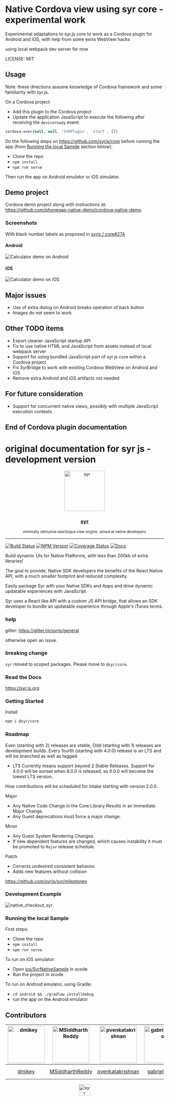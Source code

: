 # Native Cordova view using syr core - experimental work

Experimental adaptations to syr.js core to work as a Cordova plugin for Android and iOS, with help from some extra WebView hacks

using local webpack dev server for now

LICENSE: MIT

## Usage

Note: these directions assume knowledge of Cordova framework and some familiarity with syr.js.

On a Cordova project:

- Add this plugin to the Cordova project
- Update the application JavaScript to execute the following after receiving the `deviceready` event:

```js
cordova.exec(null, null, 'SYRPlugin', 'start', [])
```

Do the following steps on <https://github.com/syrjs/core> before running the app
(from [Running the local Sample](#running-the-local-sample) section below):

* Clone the repo
* `npm install`
* `npm run serve`

Then run the app on Android emulator or iOS simulator.

## Demo project

Cordova demo project along with instructions at: <https://github.com/phonegap-native-demo/cordova-native-demo>

### Screenshots

With black number labels as proposed in [syrjs / core#274](https://github.com/syrjs/core/pull/274)

#### Android

![Calculator demo on Android](https://user-images.githubusercontent.com/1559888/45881127-3fdd6800-bd78-11e8-9f04-82cf42dbed66.png)

#### iOS

![Calculator demo on iOS](https://user-images.githubusercontent.com/1559888/45881159-5b487300-bd78-11e8-8f92-bb4620d104cd.png)

## Major issues

* Use of extra dialog on Android breaks operation of back button
* Images do not seem to work

## Other TODO items

* Export cleaner JavaScript startup API
* Fix to use native HTML and JavaScript from assets instead of local webpack server
* Support for using bundled JavaScript part of syr.js core within a Cordova project
* Fix SyrBridge to work with existing Cordova WebView on Android and iOS
* Remove extra Android and iOS artifacts not needed

## For future consideration

* Support for concurrent native views, possibly with multiple JavaScript execution contexts

## End of Cordova plugin documentation

# original documentation for syr js - development version

<div align="center">
  <img src="https://github.com/syrjs/core/blob/master/logos/syr-logo.png" alt="syr" title="syr" width=128>
  <h3> <a href="https://syr.js.org/">syr</a> </h3>
  <small>minimally obtrusive reactisque view engine, aimed at native developers</small>
  <hr/>
</div>

[![Build Status](https://travis-ci.org/syrjs/core.svg?branch=master)](https://travis-ci.org/syrjs/syr)
[![NPM Version](https://img.shields.io/npm/v/@syr/core.svg)](https://www.npmjs.com/package/@syr/core)
[![Coverage Status](https://coveralls.io/repos/github/syrjs/core/badge.svg?branch=master)](https://coveralls.io/github/dmikey/syr?branch=master)
[![Docs](https://img.shields.io/badge/docs-1.3.0-blue.svg?style=flat)](https://syr.js.org)

Build dynamic UIs for Native Platforms, with less than 200kb of extra libraries!

The goal to provide, Native SDK developers the benefits of the React Native API, with a much smaller footprint and reduced complexity.

Easily package Syr with your Native SDKs and Apps and drive dynamic updatable experiences with JavaScript.

Syr uses a React like API with a custom JS API bridge, that allows an SDK developer to bundle an updatable experience through Apple's iTunes terms.

### help

gitter: https://gitter.im/syrjs/general

otherwise open an issue.

### breaking change

`syr` moved to scoped packages. Please move to `@syr/core`.

### Read the Docs

https://syr.js.org

### Getting Started

Install

```bash
npm i @syr/core
```

### Roadmap

Even (starting with 2) releases are stable, Odd (starting with 1) releases are development builds. Every fourth (starting with 4.0.0) release is an LTS and will be branched as well as tagged.

* LTS Currently means support beyond 2 Stable Releases. Support for 4.0.0 will be sunset when 8.0.0 is released, as 6.0.0 will become the lowest LTS version.

How contributions will be scheduled for intake starting with version 2.0.0.

Major

* Any Native Code Change in the Core Library Results in an Immediate Major Change.
* Any Guest deprecations must force a major change.

Minor

* Any Guest System Rendering Changes.
* If new dependent features are changed, which causes instability it must be promoted to `Major` release schedule.

Patch

* Corrects undesired consistent behavior.
* Adds new features without collision

https://github.com/syrjs/syr/milestones

### Development Example

![native_checkout_syr](https://user-images.githubusercontent.com/328000/33408997-0ceecb7e-d52e-11e7-8f63-ca2f984751f7.gif)

### Running the local Sample

First steps:

* Clone the repo
* `npm install`
* `npm run serve`

To run on iOS simulator:

*  Open [ios/SyrNativeSample](https://github.com/dmikey/syr/tree/master/ios/SyrNativeSample/SyrNativeSample.xcodeproj) in xcode
*  Run the project in xcode.

To run on Android emulator, using Gradle:

* `cd android && ./gradlew installDebug`
* run the app on the Android emulator

## Contributors
<div align="center">

[<img alt="dmikey" src="https://avatars3.githubusercontent.com/u/328000?v=4&s=117" width=117>](https://github.com/dmikey) |[<img alt="MSiddharthReddy" src="https://avatars3.githubusercontent.com/u/17309023?v=4&s=117" width=117>](https://github.com/MSiddharthReddy) |[<img alt="pvenkatakrishnan" src="https://avatars2.githubusercontent.com/u/2745959?v=4&s=117" width=117>](https://github.com/pvenkatakrishnan) |[<img alt="gabrielcsapo" src="https://avatars0.githubusercontent.com/u/1854811?v=4&s=117" width=117>](https://github.com/gabrielcsapo) |[<img alt="edwinwebb" src="https://avatars1.githubusercontent.com/u/797904?v=4&s=117" width=117>](https://github.com/edwinwebb) | [<img alt="Sherman-Chen" src="https://avatars3.githubusercontent.com/u/20351341?v=4&s=117" width=117>](https://github.com/Sherman-Chen)
:---:|:---:|:---:|:---:|:---:|:---:|
[dmikey](https://github.com/dmikey)|[MSiddharthReddy](https://github.com/MSiddharthReddy)|[pvenkatakrishnan](https://github.com/pvenkatakrishnan)|[gabrielcsapo](https://github.com/gabrielcsapo)| [edwinwebb](https://github.com/edwinwebb)|[Sherman-Chen](https://github.com/Sherman-Chen)



</div>
<div align="center">
<img align="center" src="https://user-images.githubusercontent.com/328000/29147428-d6619ef2-7d1b-11e7-9cbd-286b7ae5fe49.png" alt="syr" title="syr" width=36>
</div>
